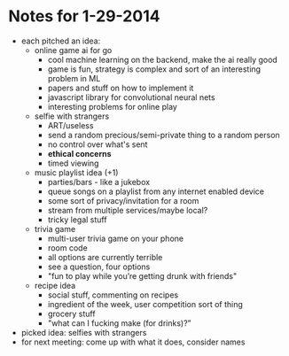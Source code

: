 # Notes for 1-29-2014

- each pitched an idea:
  - online game ai for go
	- cool machine learning on the backend, make the ai really good
	- game is fun, strategy is complex and sort of an interesting problem in ML
	- papers and stuff on how to implement it
	- javascript library for convolutional neural nets
	- interesting problems for online play
  - selfie with strangers
	- ART/useless
	- send a random precious/semi-private thing to a random person
	- no control over what's sent
	- **ethical concerns**
	- timed viewing
  - music playlist idea (+1)
	- parties/bars - like a jukebox
	- queue songs on a playlist from any internet enabled device
	- some sort of privacy/invitation for a room
	- stream from multiple services/maybe local?
	- tricky legal stuff
  - trivia game
	- multi-user trivia game on your phone
	- room code
	- all options are currently terrible
	- see a question, four options
	- "fun to play while you’re getting drunk with friends"
  - recipe idea
	- social stuff, commenting on recipes
	- ingredient of the week, user competition sort of thing
	- grocery stuff
	- "what can I fucking make (for drinks)?”
- picked idea: selfies with strangers
- for next meeting: come up with what it does, consider names

